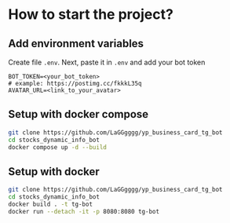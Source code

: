 # How to start the project?

## Add environment variables

Create file `.env`. Next, paste it in `.env` and add your bot token

```dotenv
BOT_TOKEN=<your_bot_token>
# example: https://postimg.cc/fkkkL35q
AVATAR_URL=<link_to_your_avatar>
```

## Setup with docker compose

```bash
git clone https://github.com/LaGGgggg/yp_business_card_tg_bot
cd stocks_dynamic_info_bot
docker compose up -d --build
```

## Setup with docker

```bash
git clone https://github.com/LaGGgggg/yp_business_card_tg_bot
cd stocks_dynamic_info_bot
docker build . -t tg-bot
docker run --detach -it -p 8080:8080 tg-bot
```

